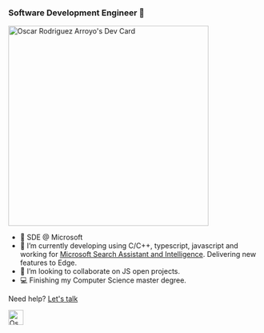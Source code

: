 ### Software Development Engineer 👋

<a href="https://app.daily.dev/oscarrodar"><img src="https://api.daily.dev/devcards/7948bd484c1a4070a6c3fe112e6ddcce.png?r=f0t" width="400" alt="Oscar Rodriguez Arroyo's Dev Card"/></a>

- 🔭 SDE @ Microsoft 
- 🌱 I’m currently developing using C/C++, typescript, javascript and working for [Microsoft Search Assistant and Intelligence](https://www.microsoft.com/en-us/research/group/msai/). Delivering new features to Edge.
- 👯 I’m looking to collaborate on JS open projects.
- 💻 Finishing my Computer Science master degree. 

Need help? [Let's talk](https://superpeer.com/oscarrodar)

<a href="https://dev.to/oscarrodar">
  <img src="https://d2fltix0v2e0sb.cloudfront.net/dev-badge.svg" alt="Oscar Rodriguez Arroyo's DEV Community Profile" height="30" width="30">
</a>
